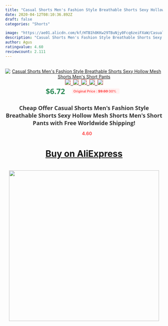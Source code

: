 ```yaml
---
title: "Casual Shorts Men's Fashion Style Breathable Shorts Sexy Hollow Mesh Shorts Men's Short Pants"
date: 2020-04-12T08:10:36.892Z
draft: false
categories: "Shorts"

image: "https://ae01.alicdn.com/kf/HTB1h8KKw29TBuNjy0Fcq6zeiFXaW/Casual-Shorts-Men-s-Fashion-Style-Breathable-Shorts-Sexy-Hollow-Mesh-Shorts-Men-s-Short-Pants.jpg"
description: "Casual Shorts Men's Fashion Style Breathable Shorts Sexy Hollow Mesh Shorts Men's Short Pants"
author: Agus
ratingvalue: 4.60
reviewcount: 2.111
---
```

<br>
<div style="text-align: center;">
<a href="https://s.click.aliexpress.com/e/_A50Fc1" target="_blank" rel="nofollow noopener noreferrer"><img alt="Casual Shorts Men's Fashion Style Breathable Shorts Sexy Hollow Mesh Shorts Men's Short Pants" class="magnifier-image" src="https://ae01.alicdn.com/kf/HTB1h8KKw29TBuNjy0Fcq6zeiFXaW/Casual-Shorts-Men-s-Fashion-Style-Breathable-Shorts-Sexy-Hollow-Mesh-Shorts-Men-s-Short-Pants.jpg_640x640.jpg">
<br>
<img style="border:1px solid salmon" src="https://ae01.alicdn.com/kf/HTB1h8KKw29TBuNjy0Fcq6zeiFXaW/Casual-Shorts-Men-s-Fashion-Style-Breathable-Shorts-Sexy-Hollow-Mesh-Shorts-Men-s-Short-Pants.jpg_120x120.jpg">&nbsp;&nbsp;<img style="border:1px solid salmon" src="https://ae01.alicdn.com/kf/HTB19hM5h8jTBKNjSZFuq6z0HFXad/Casual-Shorts-Men-s-Fashion-Style-Breathable-Shorts-Sexy-Hollow-Mesh-Shorts-Men-s-Short-Pants.jpg_120x120.jpg">&nbsp;&nbsp;<img style="border:1px solid salmon" src="https://ae01.alicdn.com/kf/HTB1CGyqoMKTBuNkSne1q6yJoXXad/Casual-Shorts-Men-s-Fashion-Style-Breathable-Shorts-Sexy-Hollow-Mesh-Shorts-Men-s-Short-Pants.jpg_120x120.jpg">&nbsp;&nbsp;<img style="border:1px solid salmon" src="https://ae01.alicdn.com/kf/HTB1W0IRw9tYBeNjSspkq6zU8VXaL/Casual-Shorts-Men-s-Fashion-Style-Breathable-Shorts-Sexy-Hollow-Mesh-Shorts-Men-s-Short-Pants.jpg_120x120.jpg">&nbsp;&nbsp;<img style="border:1px solid salmon" src="https://ae01.alicdn.com/kf/HTB17JepwVmWBuNjSspdq6zugXXa8/Casual-Shorts-Men-s-Fashion-Style-Breathable-Shorts-Sexy-Hollow-Mesh-Shorts-Men-s-Short-Pants.jpg_120x120.jpg"></a></div><br0>
<div style="text-align: center;"><span style="background-color: white; border: 0px; box-sizing: border-box; color: seagreen; display: inline-block; font-family: &quot;open sans&quot; , &quot;arial&quot; , &quot;helvetica&quot; , sans-serif , &quot;heiti&quot;; font-size: 24px; font-stretch: inherit; font-weight: 700; line-height: inherit; margin: 0px 10px 0px 0px; padding: 0px; vertical-align: middle;">$6.72 </span>
<span style="background: rgb(255 , 241 , 241); border-radius: 3px; border: 0px; box-sizing: border-box; color: #ff4747; display: inline-block; font-family: inherit; font-size: 12px; font-stretch: inherit; font-style: inherit; font-variant: inherit; font-weight: 600; line-height: inherit; margin: 0px; padding: 2px 5px; transform: scale(0.9); vertical-align: middle;">Original Price : <b style="text-decoration: line-through;">$9.60 </b> 30%&nbsp;&nbsp;</span></div>
<h1 style="color: #333333; display: inline-block; font-family: &quot;open sans&quot; , &quot;arial&quot; , &quot;helvetica&quot; , sans-serif , &quot;heiti&quot;; font-size: 18px; font-stretch: inherit; font-weight: 700; text-align: center;">Cheap Offer Casual Shorts Men's Fashion Style Breathable Shorts Sexy Hollow Mesh Shorts Men's Short Pants with Free Worldwide Shipping!</h1>
<div style="color: #ff4747; text-align: center;">
<img src="https://4.bp.blogspot.com/-M0ZcTcb-5uY/XleCXlxnR4I/AAAAAAAAAEc/OrjgMkXV1oMQFaCRZj5HQwOCBcu3w1FegCPcBGAYYCw/s1600/star.png" style="height: 15px;">&nbsp;<b>4.60</b></div>
<div class="button_cont" align="center"><a class="buynow_a" href="https://s.click.aliexpress.com/e/_A50Fc1" target="_blank" rel="nofollow noopener noreferrer"><H1>Buy on AliExpress</H1></a></div><br>
<div class="separator" style="clear: both; text-align: center;">
<img src="https://lh3.googleusercontent.com/-pTy5HemUv9M/XlePHvY0dAI/AAAAAAAAAE4/0nX5iRUoIWY8eMW9Dpxeirr157OZliDIgCLcBGAsYHQ/s1600/badge.gif" width="480">
</div>
